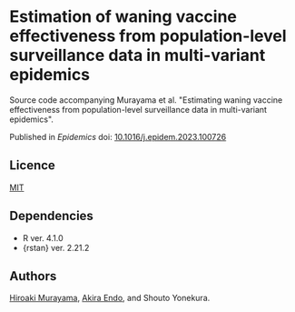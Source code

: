 # Estimation of waning vaccine effectiveness from population-level surveillance data in multi-variant epidemics
Source code accompanying Murayama et al. "Estimating waning vaccine effectiveness from population-level surveillance data in multi-variant epidemics". 

Published in *Epidemics* doi: [10.1016/j.epidem.2023.100726](https://doi.org/10.1016/j.epidem.2023.100726)
## Licence
[MIT](https://github.com/hiroaki-murayama/wane_ve_estimation_multivariant/blob/main/LICENSE)

## Dependencies
* R ver. 4.1.0
* {rstan} ver. 2.21.2

## Authors
[Hiroaki Murayama](https://github.com/hiroaki-murayama), [Akira Endo](https://github.com/akira-endo), and Shouto Yonekura.
